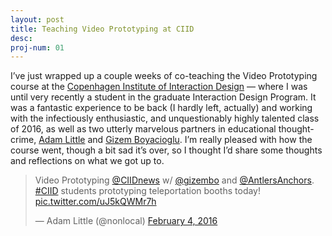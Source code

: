 ```yaml
---
layout: post
title: Teaching Video Prototyping at CIID
desc:
proj-num: 01
---
```


I’ve just wrapped up a couple weeks of co-teaching the Video Prototyping course at the [Copenhagen Institute of Interaction Design](http://ciid.dk) — where I was until very recently a student in the graduate Interaction Design Program. It was a fantastic experience to be back (I hardly left, actually) and working with the infectiously enthusiastic, and unquestionably highly talented class of 2016, as well as two utterly marvelous partners in educational thought-crime, [Adam Little](http://www.localhiddenvariable.com/) and [Gizem Boyacioglu](http://www.gizembo.com/). I’m really pleased with how the course went, though a bit sad it’s over, so I thought I’d share some thoughts and reflections on what we got up to.

<blockquote class="twitter-tweet" data-lang="en"><p lang="en" dir="ltr">Video Prototyping <a href="https://twitter.com/CIIDnews">@CIIDnews</a> w/ <a href="https://twitter.com/gizembo">@gizembo</a> and <a href="https://twitter.com/AntlersAnchors">@AntlersAnchors</a>. <a href="https://twitter.com/hashtag/CIID?src=hash">#CIID</a> students prototyping teleportation booths today! <a href="https://t.co/uJ5kQWMr7h">pic.twitter.com/uJ5kQWMr7h</a></p>&mdash; Adam Little (@nonlocal) <a href="https://twitter.com/nonlocal/status/695182480568098816">February 4, 2016</a></blockquote>
<script async src="//platform.twitter.com/widgets.js" charset="utf-8"></script>


